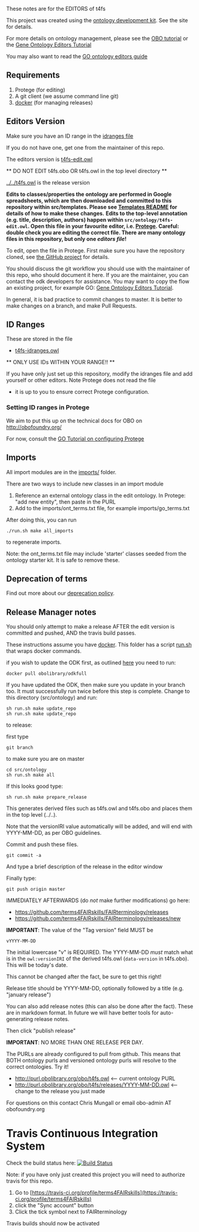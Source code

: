 These notes are for the EDITORS of t4fs

This project was created using the [ontology development kit](https://github.com/INCATools/ontology-development-kit). See the site for details.

For more details on ontology management, please see the [OBO tutorial](https://github.com/jamesaoverton/obo-tutorial) or the [Gene Ontology Editors Tutorial](https://go-protege-tutorial.readthedocs.io/en/latest/)

You may also want to read the [GO ontology editors guide](http://go-ontology.readthedocs.org/)

## Requirements

 1. Protege (for editing)
 2. A git client (we assume command line git)
 3. [docker](https://www.docker.com/get-docker) (for managing releases)

## Editors Version

Make sure you have an ID range in the [idranges file](t4fs-idranges.owl)

If you do not have one, get one from the maintainer of this repo.

The editors version is [t4fs-edit.owl](t4fs-edit.owl)

** DO NOT EDIT t4fs.obo OR t4fs.owl in the top level directory **

[../../t4fs.owl](../../t4fs.owl) is the release version

**Edits to classes/properties the ontology are performed in Google spreadsheets, which are then downloaded and committed to this repository within src/templates. Please see [Templates README](../templates/README.md) for details of how to make these changes.**
**Edits to the top-level annotation (e.g. title, description, authors) happen within `src/ontology/t4fs-edit.owl`. Open this file in your favourite editor, i.e. [Protege](https://protege.stanford.edu/). Careful: double check you are editing the correct file. There are many ontology files in this repository, but only one _editors file_!**

To edit, open the file in Protege. First make sure you have the repository cloned, see [the GitHub project](https://github.com/terms4FAIRskills/FAIRterminology) for details.

You should discuss the git workflow you should use with the maintainer
of this repo, who should document it here. If you are the maintainer,
you can contact the odk developers for assistance. You may want to
copy the flow an existing project, for example GO: [Gene Ontology
Editors Tutorial](https://go-protege-tutorial.readthedocs.io/en/latest/).

In general, it is bad practice to commit changes to master. It is
better to make changes on a branch, and make Pull Requests.

## ID Ranges

These are stored in the file

 * [t4fs-idranges.owl](t4fs-idranges.owl)

** ONLY USE IDs WITHIN YOUR RANGE!! **

If you have only just set up this repository, modify the idranges file
	and add yourself or other editors. Note Protege does not read the file
- it is up to you to ensure correct Protege configuration.


### Setting ID ranges in Protege

We aim to put this up on the technical docs for OBO on http://obofoundry.org/

For now, consult the [GO Tutorial on configuring Protege](http://go-protege-tutorial.readthedocs.io/en/latest/Entities.html#new-entities)

## Imports

All import modules are in the [imports/](imports/) folder.

There are two ways to include new classes in an import module

 1. Reference an external ontology class in the edit ontology. In Protege: "add new entity", then paste in the PURL
 2. Add to the imports/ont_terms.txt file, for example imports/go_terms.txt

After doing this, you can run

`./run.sh make all_imports`

to regenerate imports.

Note: the ont_terms.txt file may include 'starter' classes seeded from
the ontology starter kit. It is safe to remove these.

## Deprecation of terms

Find out more about our [deprecation policy](DEPRECATION.md).

## Release Manager notes

You should only attempt to make a release AFTER the edit version is
committed and pushed, AND the travis build passes.

These instructions assume you have
[docker](https://www.docker.com/get-docker). This folder has a script
[run.sh](run.sh) that wraps docker commands.

if you wish to update the ODK first, as outlined [here](https://oboacademy.github.io/obook/howto/odk-update/) you need to run:

	docker pull obolibrary/odkfull

If you have updated the ODK, then make sure you update in your branch too. It must successfully run twice before this step is complete. Change to this directory (src/ontology) and run:

	sh run.sh make update_repo
	sh run.sh make update_repo

to release:

first type

    git branch

to make sure you are on master

    cd src/ontology
    sh run.sh make all

If this looks good type:

    sh run.sh make prepare_release

This generates derived files such as t4fs.owl and t4fs.obo and places
them in the top level (../..).

Note that the versionIRI value automatically will be added, and will
end with YYYY-MM-DD, as per OBO guidelines.

Commit and push these files.

    git commit -a

And type a brief description of the release in the editor window

Finally type:

    git push origin master

IMMEDIATELY AFTERWARDS (do *not* make further modifications) go here:

 * https://github.com/terms4FAIRskills/FAIRterminology/releases
 * https://github.com/terms4FAIRskills/FAIRterminology/releases/new

__IMPORTANT__: The value of the "Tag version" field MUST be

    vYYYY-MM-DD

The initial lowercase "v" is REQUIRED. The YYYY-MM-DD *must* match
what is in the `owl:versionIRI` of the derived t4fs.owl (`data-version` in
t4fs.obo). This will be today's date.

This cannot be changed after the fact, be sure to get this right!

Release title should be YYYY-MM-DD, optionally followed by a title (e.g. "january release")

You can also add release notes (this can also be done after the fact). These are in markdown format.
In future we will have better tools for auto-generating release notes.

Then click "publish release"

__IMPORTANT__: NO MORE THAN ONE RELEASE PER DAY.

The PURLs are already configured to pull from github. This means that
BOTH ontology purls and versioned ontology purls will resolve to the
correct ontologies. Try it!

 * http://purl.obolibrary.org/obo/t4fs.owl <-- current ontology PURL
 * http://purl.obolibrary.org/obo/t4fs/releases/YYYY-MM-DD.owl <-- change to the release you just made

For questions on this contact Chris Mungall or email obo-admin AT obofoundry.org

# Travis Continuous Integration System

Check the build status here: [![Build Status](https://travis-ci.org/terms4FAIRskills/FAIRterminology.svg?branch=master)](https://travis-ci.org/terms4FAIRskills/FAIRterminology)

Note: if you have only just created this project you will need to authorize travis for this repo.

 1. Go to [https://travis-ci.org/profile/terms4FAIRskills](https://travis-ci.org/profile/terms4FAIRskills)
 2. click the "Sync account" button
 3. Click the tick symbol next to FAIRterminology

Travis builds should now be activated
